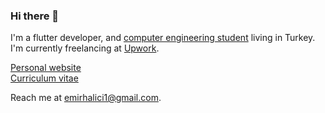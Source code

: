 ### Hi there 👋
I'm a flutter developer, and [computer engineering student][1] living in Turkey. I'm currently freelancing at [Upwork][2].

[Personal website][3] <br/>
[Curriculum vitae][4] <br/>

Reach me at [emirhalici1@gmail.com][5].

[1]: <https://www.linkedin.com/school/ankara-university/> "Ankara University"
[2]: <https://www.upwork.com/> "Upwork"
[3]: <https://emirhalici.com/> "Personal website"
[4]: <https://raw.githubusercontent.com/emirhalici/hugo-personal-website/main/emirhalici_cv_english.pdf> "CV"
[5]: <mailto:emir.halici1@gmail.com> "Email"

<!--
**emirhalici/emirhalici** is a ✨ _special_ ✨ repository because its `README.md` (this file) appears on your GitHub profile.

Here are some ideas to get you started:

- 🔭 I’m currently working on ...
- 🌱 I’m currently learning ...
- 👯 I’m looking to collaborate on ...
- 🤔 I’m looking for help with ...
- 💬 Ask me about ...
- 📫 How to reach me: ...
- 😄 Pronouns: ...
- ⚡ Fun fact: ...
-->
